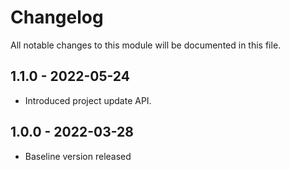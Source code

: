 # Changelog
All notable changes to this module will be documented in this file.

## 1.1.0 - 2022-05-24
- Introduced project update API.

## 1.0.0 - 2022-03-28
- Baseline version released

